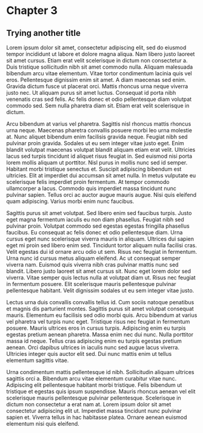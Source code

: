 # Chapter 3
## Trying another title

Lorem ipsum dolor sit amet, consectetur adipiscing elit, sed do eiusmod tempor incididunt ut labore et dolore magna aliqua. Nam libero justo laoreet sit amet cursus. Etiam erat velit scelerisque in dictum non consectetur a. Duis tristique sollicitudin nibh sit amet commodo nulla. Aliquam malesuada bibendum arcu vitae elementum. Vitae tortor condimentum lacinia quis vel eros. Pellentesque dignissim enim sit amet. A diam maecenas sed enim. Gravida dictum fusce ut placerat orci. Mattis rhoncus urna neque viverra justo nec. Ut aliquam purus sit amet luctus. Consequat id porta nibh venenatis cras sed felis. Ac felis donec et odio pellentesque diam volutpat commodo sed. Sem nulla pharetra diam sit. Etiam erat velit scelerisque in dictum.

Arcu bibendum at varius vel pharetra. Sagittis nisl rhoncus mattis rhoncus urna neque. Maecenas pharetra convallis posuere morbi leo urna molestie at. Nunc aliquet bibendum enim facilisis gravida neque. Feugiat nibh sed pulvinar proin gravida. Sodales ut eu sem integer vitae justo eget. Enim blandit volutpat maecenas volutpat blandit aliquam etiam erat velit. Ultricies lacus sed turpis tincidunt id aliquet risus feugiat in. Sed euismod nisi porta lorem mollis aliquam ut porttitor. Nisl purus in mollis nunc sed id semper. Habitant morbi tristique senectus et. Suscipit adipiscing bibendum est ultricies. Elit at imperdiet dui accumsan sit amet nulla. In metus vulputate eu scelerisque felis imperdiet proin fermentum. At tempor commodo ullamcorper a lacus. Commodo quis imperdiet massa tincidunt nunc pulvinar sapien. Tellus orci ac auctor augue mauris augue. Nisi quis eleifend quam adipiscing. Varius morbi enim nunc faucibus.

Sagittis purus sit amet volutpat. Sed libero enim sed faucibus turpis. Justo eget magna fermentum iaculis eu non diam phasellus. Feugiat nibh sed pulvinar proin. Volutpat commodo sed egestas egestas fringilla phasellus faucibus. Eu consequat ac felis donec et odio pellentesque diam. Urna cursus eget nunc scelerisque viverra mauris in aliquam. Ultrices dui sapien eget mi proin sed libero enim sed. Tincidunt tortor aliquam nulla facilisi cras. Velit egestas dui id ornare arcu odio ut sem. Risus nec feugiat in fermentum. Urna nunc id cursus metus aliquam eleifend. Ac ut consequat semper viverra nam. Euismod quis viverra nibh cras pulvinar mattis nunc sed blandit. Libero justo laoreet sit amet cursus sit. Nunc eget lorem dolor sed viverra. Vitae semper quis lectus nulla at volutpat diam ut. Risus nec feugiat in fermentum posuere. Elit scelerisque mauris pellentesque pulvinar pellentesque habitant. Velit dignissim sodales ut eu sem integer vitae justo.

Lectus urna duis convallis convallis tellus id. Cum sociis natoque penatibus et magnis dis parturient montes. Sagittis purus sit amet volutpat consequat mauris. Elementum eu facilisis sed odio morbi quis. Arcu bibendum at varius vel pharetra vel turpis nunc eget. Tristique risus nec feugiat in fermentum posuere. Mauris ultrices eros in cursus turpis. Adipiscing enim eu turpis egestas pretium aenean pharetra. Massa enim nec dui nunc. Nulla porttitor massa id neque. Tellus cras adipiscing enim eu turpis egestas pretium aenean. Orci dapibus ultrices in iaculis nunc sed augue lacus viverra. Ultricies integer quis auctor elit sed. Dui nunc mattis enim ut tellus elementum sagittis vitae.

Urna condimentum mattis pellentesque id nibh. Sollicitudin aliquam ultrices sagittis orci a. Bibendum arcu vitae elementum curabitur vitae nunc. Adipiscing elit pellentesque habitant morbi tristique. Felis bibendum ut tristique et egestas quis ipsum suspendisse. Mauris rhoncus aenean vel elit scelerisque mauris pellentesque pulvinar pellentesque. Scelerisque in dictum non consectetur a erat nam at. Lorem ipsum dolor sit amet consectetur adipiscing elit ut. Imperdiet massa tincidunt nunc pulvinar sapien et. Viverra tellus in hac habitasse platea. Ornare aenean euismod elementum nisi quis eleifend.
